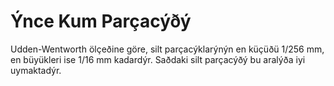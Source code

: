 # Ýnce Kum Parçacýðý

Udden-Wentworth ölçeðine göre, silt parçacýklarýnýn en küçüðü 1/256 mm, en
büyükleri ise 1/16 mm kadardýr. Saðdaki silt parçacýðý bu aralýða iyi
uymaktadýr.
